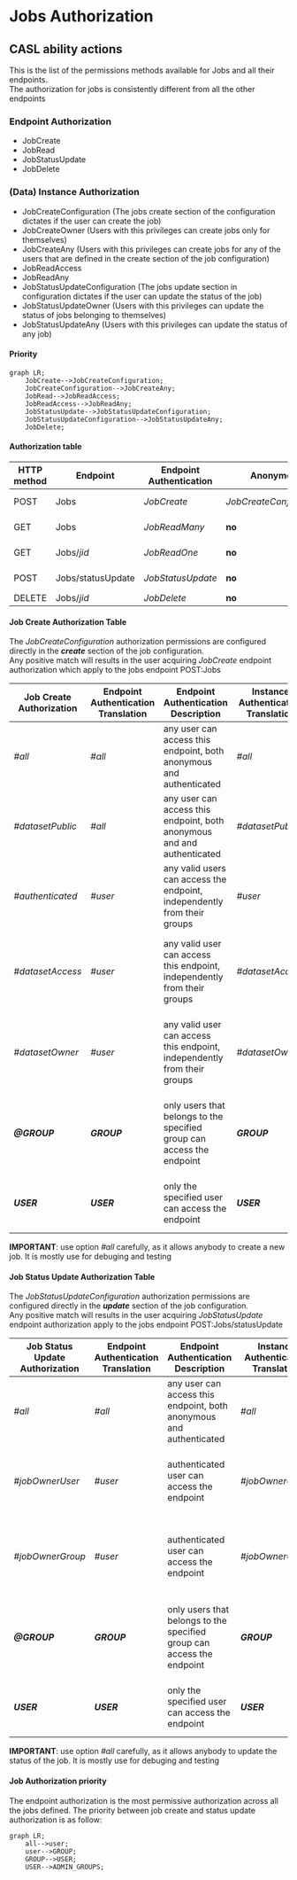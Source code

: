 # Jobs Authorization
## CASL ability actions
This is the list of the permissions methods available for Jobs and all their endpoints.  
The authorization for jobs is consistently different from all the other endpoints 

### Endpoint Authorization
- JobCreate
- JobRead
- JobStatusUpdate
- JobDelete

### (Data) Instance Authorization
- JobCreateConfiguration (The jobs create section of the configuration dictates if the user can create the job)
- JobCreateOwner (Users with this privileges can create jobs only for themselves)
- JobCreateAny (Users with this privileges can create jobs for any of the users that are defined in the create section of the job configuration)
- JobReadAccess
- JobReadAny
- JobStatusUpdateConfiguration (The jobs update section in configuration dictates if the user can update the status of the job)
- JobStatusUpdateOwner (Users with this privileges can update the status of jobs belonging to themselves)
- JobStatusUpdateAny (Users with this privileges can update the status of any job)

#### Priority
```mermaid
graph LR;
    JobCreate-->JobCreateConfiguration;
    JobCreateConfiguration-->JobCreateAny;
    JobRead-->JobReadAccess;
    JobReadAccess-->JobReadAny;
    JobStatusUpdate-->JobStatusUpdateConfiguration;
    JobStatusUpdateConfiguration-->JobStatusUpdateAny;
    JobDelete;
```

#### Authorization table
| HTTP method | Endpoint | Endpoint Authentication | Anonymous | Authenticated | Create Jobs Groups | Update Jobs Groups | Admin Groups | Delete Groups |
| -------- | ------- | ------- | ------- | ------- | ------- | ------- | ------- | ------- |
| POST | Jobs | _JobCreate_ | _JobCreateConfiguration_ | _JobCreateConfiguration_ | Any<br>_JobsCreateOwner_ | __no__ | Any<br>_JobsCreateAny_ | __no__ |
| GET | Jobs | _JobReadMany_ | __no__ | Has Access<br>_JobReadAccess_ | Has Access<br>_JobReadAccess_ |  __no__  | Any<br>_JobReadAny_ | __no__ |
| GET | Jobs/_jid_ | _JobReadOne_ | __no__ | Has Access<br>_JobReadAccess_ | Has Access<br>_JobReadAccess_ |  __no__  | Any<br>_JobReadAny_ | __no__ |
| POST | Jobs/statusUpdate | _JobStatusUpdate_ | __no__ | _JobStatusUpdateConfiguration_ | __no__ | Owner<br>_JobStatusUpdateOwner_ | Any<br>_JobStatusUpdateAny_ | __no__ |
| DELETE | Jobs/_jid_ | _JobDelete_ | __no__ | __no__ | __no__ | __no__ | __no__ | __no__ |

#### Job Create Authorization Table
The _JobCreateConfiguration_ authorization permissions are configured directly in the __*create*__ section of the job configuration.  
Any positive match will results in the user acquiring _JobCreate_ endpoint authorization which apply to the jobs endpoint POST:Jobs  
  
| Job Create Authorization | Endpoint Authentication Translation | Endpoint Authentication Description | Instance Authentication Translation | Instance Authentication Description |
| --- | --- | --- | --- | --- |
| _#all_ | _#all_ | any user can access this endpoint, both anonymous and authenticated | _#all_ | Any user can create this instance of the job |
| _#datasetPublic_ | _#all_ | any user can access this endpoint, both anonymous and and authenticated | _#datasetPublic_ | the job instance will be created only if all the datasets listed are __public__ |
| _#authenticated_ | _#user_ | any valid users can access the endpoint, independently from their groups | _#user_ | any valid users can cretae this instance of the job |
| _#datasetAccess_ | _#user_ | any valid user can access this endpoint, independently from their groups | _#datasetAccess_ | the job instance will be created only if the user has access to all the datasets listed |
| _#datasetOwner_ | _#user_ | any valid user can access this endpoint, independently from their groups | _#datasetOwner_ | the job instance will be created only if the user is part of all the datasets owner group |
| __*@GROUP*__ | __*GROUP*__ | only users that belongs to the specified group can access the endpoint | __*GROUP*__ | the job instance will be created only if the user belongs to the group specified |
| __*USER*__ | __*USER*__ | only the specified user can access the endpoint | __*USER*__ | the job instance can be created only by the user indicated |

__IMPORTANT__: use option _#all_ carefully, as it allows anybody to create a new job. It is mostly use for debuging and testing

#### Job Status Update Authorization Table
The _JobStatusUpdateConfiguration_ authorization permissions are configured directly in the __*update*__ section of the job configuration.  
Any positive match will results in the user acquiring  _JobStatusUpdate_ endpoint authorization apply to the jobs endpoint POST:Jobs/statusUpdate  
  
| Job Status Update Authorization | Endpoint Authentication Translation | Endpoint Authentication Description | Instance Authentication Translation | Instance Authentication Description |
| --- | --- | --- | --- | --- |
| _#all_ | _#all_ | any user can access this endpoint, both anonymous and authenticated | _#all_ | Any user can update the status of this job instance |
| _#jobOwnerUser_ | _#user_ | authenticated user can access the endpoint | _#jobOwnerUser_ | only the user that is listed in field _ownerUser_ can perform the update |
| _#jobOwnerGroup_ | _#user_ | authenticated user can access the endpoint | _#jobOwnerGroup_ | any user that belongs to the group listed in field _ownerGroup_ can perform the update |
| __*@GROUP*__ | __*GROUP*__ | only users that belongs to the specified group can access the endpoint | __*GROUP*__ | the job status can be updated only by users who belong to the group specified |
| __*USER*__ | __*USER*__ | only the specified user can access the endpoint | __*USER*__ | the job status can be updated only by the user indicated |

__IMPORTANT__: use option _#all_ carefully, as it allows anybody to update the status of the job. It is mostly use for debuging and testing

#### Job Authorization priority
The endpoint authorization is the most permissive authorization across all the jobs defined.
The priority between job create and status update authorization is as follow:

```mermaid
graph LR;
    all-->user;
    user-->GROUP;
    GROUP-->USER;
    USER-->ADMIN_GROUPS;
```
